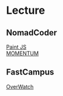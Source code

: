# Lecture 

## NomadCoder 
[Paint JS](https://hyein0112.github.io/Lecture/NomadCoder/PaintJS/)   
[MOMENTUM](https://hyein0112.github.io/Lecture/NomadCoder/MOMENTUM/)

## FastCampus
[OverWatch](https://hyein0112.github.io/Lecture/FastCampus/overwatch/)